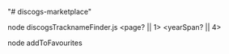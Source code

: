 "# discogs-marketplace" 

node discogsTracknameFinder.js <seller> <page? || 1> <yearSpan? || 4>

node addToFavourites <seller>
